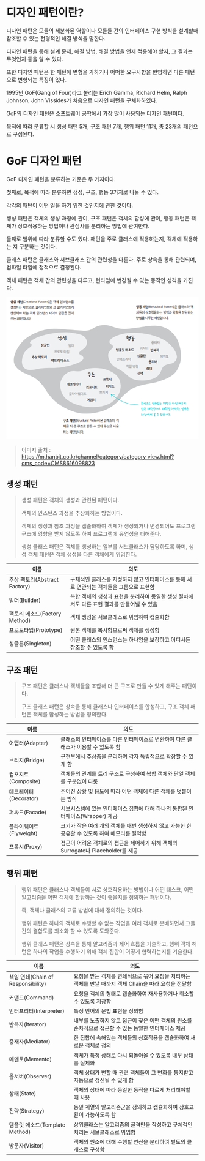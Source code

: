 # 디자인 패턴이란?

디자인 패턴은 모듈의 세분화된 역할이나 모듈들 간의 인터페이스 구현 방식을 설계할때 참조할 수 있는 전형적인 해결 방식을 말한다.

디자인 패턴을 통해 설계 문제, 해결 방법, 해결 방법을 언제 적용해야 할지, 그 결과는 무엇인지 등을 알 수 있다.

또한 디자인 패턴은 한 패턴에 변형을 가하거나 어떠한 요구사항을 반영하면 다른 패턴으로 변형되는 특징이 있다.

1995년 GoF(Gang of Four)라고 불리는 Erich Gamma, Richard Helm, Ralph Johnson, John Vissides가 처음으로 디자인 패턴을 구체화하였다.

GoF의 디자인 패턴은 소프트웨어 공학에서 가장 많이 사용되는 디자인 패턴이다.

목적에 따라 분류할 시 생성 패턴 5개, 구조 패턴 7개, 행위 패턴 11개, 총 23개의 패턴으로 구성된다.

# GoF 디자인 패턴

GoF 디자인 패턴을 분류하는 기준은 두 가지이다.

첫째로, 목적에 따라 분류하면 생성, 구조, 행동 3가지로 나눌 수 있다.

각각의 패턴이 어떤 일을 하기 위한 것인지에 관한 것이다.

생성 패턴은 객체의 생성 과정에 관여, 구조 패턴은 객체의 합성에 관여, 행동 패턴은 객체가 상호작용하는 방법이나 관심사를 분리하는 방법에 관여한다.

둘째로 범위에 따라 분류할 수도 있다. 패턴을 주로 클래스에 적용하는지, 객체에 적용하는 지 구분하는 것이다.

클래스 패턴은 클래스와 서브클래스 간의 관련성을 다룬다. 주로 상속을 통해 관련되며, 컴파일 타임에 정적으로 결정된다.

객체 패턴은 객체 간의 관련성을 다루고, 런타임에 변경될 수 있는 동적인 성격을 가진다.

![img.png](img.png)
> 이미지 출처 : https://m.hanbit.co.kr/channel/category/category_view.html?cms_code=CMS8616098823

## 생성 패턴

> 생성 패턴은 객체의 생성과 관련된 패턴이다.
>
> 객체의 인스턴스 과정을 추상화하는 방법이다.
>
> 객체의 생성과 참조 과정을 캡슐화하여 객체가 생성되거나 변경되어도 프로그램 구조에 영향을 받지 않도록 하여 프로그램에 유연성을 더해준다.
>
> 생성 클래스 패턴은 객체를 생성하는 일부를 서브클래스가 담당하도록 하며, 생성 객체 패턴은 객체 생성을 다른 객체에게 위임한다.

| 이름                       | 의도                                                   |
|--------------------------|------------------------------------------------------|
| 추상 팩토리(Abstract Factory) | 구체적인 클래스를 지정하지 않고 인터페이스를 통해 서로 연관되는 객체들을 그룹으로 표현함    |
| 빌더(Builder)              | 복합 객체의 생성과 표현을 분리하여 동일한 생성 절차에서도 다른 표현 결과를 만들어낼 수 있음 |
| 팩토리 메소드(Factory Method)  | 객체 생성을 서브클래스로 위임하여 캡슐화함                              |
| 프로토타입(Prototype)         | 원본 객체를 복사함으로써 객체를 생성함                                |
| 싱글톤(Singleton)           | 어떤 클래스의 인스턴스는 하나임을 보장하고 어디서든 참조할 수 있도록 함             |

## 구조 패턴
> 구조 패턴은 클래스나 객체들을 조합해 더 큰 구조로 만들 수 있게 해주는 패턴이다. 
> 
> 구조 클래스 패턴은 상속을 통해 클래스나 인터페이스를 합성하고, 구조 객체 패턴은 객체를 합성하는 방법을 정의한다.

| 이름                | 	의도                                                      |
|-------------------|----------------------------------------------------------|
| 어댑터(Adapter)      | 	클래스의 인터페이스를 다른 인터페이스로 변환하여 다른 클래스가 이용할 수 있도록 함          |
| 브리지(Bridge)       | 	구현부에서 추상층을 분리하여 각자 독립적으로 확장할 수 있게 함                     |
| 컴포지트(Composite)   | 	객체들의 관계를 트리 구조로 구성하여 복합 객체와 단일 객체를 구분없이 다룸              |
| 데코레이터(Decorator)  | 	주어진 상황 및 용도에 따라 어떤 객체에 다른 객체를 덧붙이는 방식                   |
| 퍼싸드(Facade)       | 	서브시스템에 있는 인터페이스 집합에 대해 하나의 통합된 인터페이스(Wrapper) 제공        |
| 플라이웨이트(Flyweight) | 	크기가 작은 여러 개의 객체를 매번 생성하지 않고 가능한 한 공유할 수 있도록 하여 메모리를 절약함 |
| 프록시(Proxy)        | 	접근이 어려운 객체로의 접근을 제어하기 위해 객체의 Surrogate나 Placeholder를 제공 |

## 행위 패턴
> 행위 패턴은 클래스나 객체들이 서로 상호작용하는 방법이나 어떤 태스크, 어떤 알고리즘을 어떤 객체에 할당하는 것이 좋을지를 정의하는 패턴이다. 
> 
> 즉, 객체나 클래스의 교류 방법에 대해 정의하는 것이다. 
> 
> 행위 패턴은 하나의 객체로 수행할 수 없는 작업을 여러 객체로 분배하면서 그들 간의 결합도를 최소화 할 수 있도록 도와준다. 
> 
> 행위 클래스 패턴은 상속을 통해 알고리즘과 제어 흐름을 기술하고, 행위 객체 해턴은 하나의 작업을 수행하기 위해 객체 집합이 어떻게 협력하는지를 기술한다.

| 이름                             | 의도                                                            |
|--------------------------------|---------------------------------------------------------------|
| 책임 연쇄(Chain of Responsibility) | 	요청을 받는 객체를 연쇄적으로 묶어 요청을 처리하는 객체를 만날 때까지 객체 Chain을 따라 요청을 전달함 |
| 커맨드(Command)	                  | 요청을 객체의 형태로 캡슐화하여 재사용하거나 취소할 수 있도록 저장함                        |
| 인터프리터(Interpreter)	            | 특정 언어의 문법 표현을 정의함                                             |
| 반복자(Iterator)                  | 	내부를 노출하지 않고 접근이 잦은 어떤 객체의 원소를 순차적으로 접근할 수 있는 동일한 인터페이스 제공    |
| 중재자(Mediator)	                 | 한 집합에 속해있는 객체들의 상호작용을 캡슐화하여 새로운 객체로 정의                        |
| 메멘토(Memento)	                  | 객체가 특정 상태로 다시 되돌아올 수 있도록 내부 상태를 실체화                           |
| 옵서버(Observer)                  | 	객체 상태가 변할 때 관련 객체들이 그 변화를 통지받고 자동으로 갱신될 수 있게 함               |
| 상태(State)	                     | 객체의 상태에 따라 동일한 동작을 다르게 처리해야할 때 사용                             |
| 전략(Strategy)	                  | 동일 계열의 알고리즘군을 정의하고 캡슐화하여 상호교환이 가능하도록 함                        |
| 템플릿 메소드(Template Method)       | 	상위클래스는 알고리즘의 골격만을 작성하고 구체적인 처리는 서브클래스로 위임함                   |
| 방문자(Visitor)                   | 	객체의 원소에 대해 수행할 연산을 분리하여 별도의 클래스로 구성함                         |